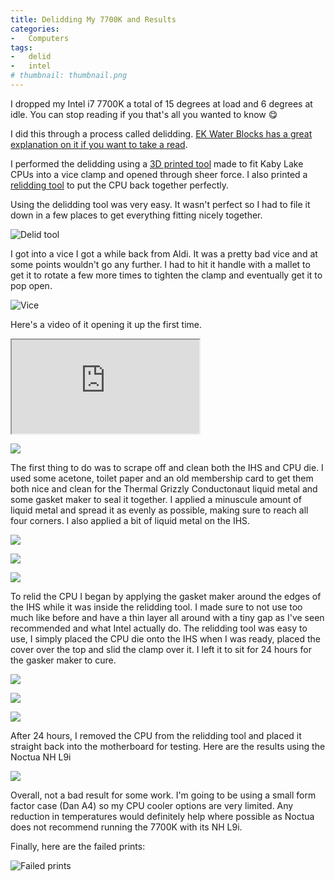 ```yaml
---
title: Delidding My 7700K and Results
categories:
-   Computers
tags:
-   delid
-   intel
# thumbnail: thumbnail.png
---
```


I dropped my Intel i7 7700K a total of 15 degrees at load and 6 degrees at idle. You can stop reading if you that's all you wanted to know :yum:

<!-- more -->

I did this through a process called delidding. [EK Water Blocks has a great explanation on it if you want to take a read](https://www.ekwb.com/blog/what-is-delidding/).

I performed the delidding using a [3D printed tool](https://www.youmagine.com/designs/intel-kaby-lake-delid-tool) made to fit Kaby Lake CPUs into a vice clamp and opened through sheer force. I also printed a [relidding tool](https://www.youmagine.com/designs/intel-sky-kaby-lake-relid-tool) to put the CPU back together perfectly.

Using the delidding tool was very easy. It wasn't perfect so I had to file it down in a few places to get everything fitting nicely together.

![Delid tool](delidtool.jpg)

I got into a vice I got a while back from Aldi. It was a pretty bad vice and at some points wouldn't go any further. I had to hit it handle with a mallet to get it to rotate a few more times to tighten the clamp and eventually get it to pop open.

![Vice](viceclamp.jpg)

Here's a video of it opening it up the first time.

<div class="iframe iframe-16x9"><iframe src="https://www.youtube.com/embed/dawBGFiRbDY" allowfullscreen></iframe></div>

![](opened.jpg)

The first thing to do was to scrape off and clean both the IHS and CPU die. I used some acetone, toilet paper and an old membership card to get them both nice and clean for the Thermal Grizzly Conductonaut liquid metal and some gasket maker to seal it together. I applied a minuscule amount of liquid metal and spread it as evenly as possible, making sure to reach all four corners. I also applied a bit of liquid metal on the IHS.

![](thermalgrizzly.jpg)

![](liquidmetal.jpg)

![](reliding.jpg)

To relid the CPU I began by applying the gasket maker around the edges of the IHS while it was inside the relidding tool. I made sure to not use too much like before and have a thin layer all around with a tiny gap as I've seen recommended and what Intel actually do. The relidding tool was easy to use, I simply placed the CPU die onto the IHS when I was ready, placed the cover over the top and slid the clamp over it. I left it to sit for 24 hours for the gasker maker to cure.

![](relid1.jpg)

![](relid2.jpg)

![](relid3.jpg)

After 24 hours, I removed the CPU from the relidding tool and placed it straight back into the motherboard for testing. Here are the results using the Noctua NH L9i

![](results.jpg)

Overall, not a bad result for some work. I'm going to be using a small form factor case (Dan A4) so my CPU cooler options are very limited. Any reduction in temperatures would definitely help where possible as Noctua does not recommend running the 7700K with its NH L9i.

Finally, here are the failed prints:

![Failed prints](failedprints.jpg)
